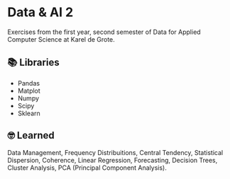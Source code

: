 # Data & AI 2

Exercises from the first year, second semester of Data for Applied Computer Science at Karel de Grote.


## 📚 Libraries
- Pandas
- Matplot
- Numpy
- Scipy
- Sklearn



## 🤓 Learned

Data Management, Frequency Distribuitions, Central Tendency, Statistical Dispersion, Coherence, Linear Regression, Forecasting, Decision Trees, Cluster Analysis, PCA (Principal Component Analysis).

